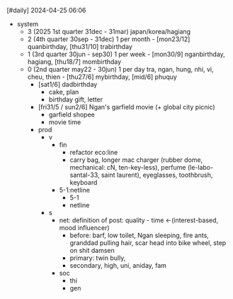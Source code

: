 [#daily]
2024-04-25
06:06

- system
	- 3 (2025 1st quarter 31dec - 31mar) japan/korea/hagiang
	- 2 (4th quarter 30sep - 31dec) 1 per month - [mon23/12] quanbirthday, [thu31/10] trabirthday
	- 1 (3rd quarter 30jun - sep30) 1 per week - [mon30/9] nganbirthday, hagiang, [thu18/7] mombirthday
	- 0 (2nd quarter may22 - 30jun)  1 per day tra, ngan, hung, nhi, vi, cheu, thien - [thu27/6] mybirthday, [mid/6] phuquy
		- [sat1/6] dadbirthday
			- cake, plan
			- birthday gift, letter
		- [fri31/5 / sun2/6] Ngan's garfield movie (+ global city picnic)
			- garfield shopee
			- movie time
		- prod
			- v
				- fin
					- refactor eco:line
					- carry bag, longer mac charger (rubber dome, mechanical: cN, ten-key-less), perfume (le-labo-santal-33, saint laurent), eyeglasses, toothbrush, keyboard
				- 5-1:netline
					- 5-1
					- netline
			- s
				- net: definition of post: quality - time <-(interest-based, mood influencer)
					- before: barf, low toilet, Ngan sleeping, fire ants, granddad pulling hair, scar head into bike wheel, step on shit damsen
					- primary: twin bully, 
					- secondary, high, uni, aniday, fam
				- soc
					- thi
					- gen
